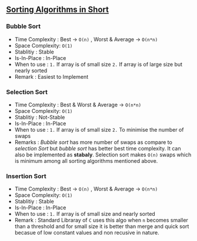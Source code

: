 ## [Sorting Algorithms in Short](https://leetcode.com/discuss/general-discussion/754949/sorting-algorithms-in-short)

### Bubble Sort

* Time Complexity : Best → `O(n)` , Worst & Average → `O(n*n)`
* Space Complexity: `O(1)`
* Stablitiy       : Stable
* Is-In-Place     : In-Place
* When to use     : `1.` If array is of small size `2.` If array is of large size but nearly sorted
* Remark          : Easiest to Implement

### Selection Sort

* Time Complexity : Best & Worst & Average → `O(n*n)`
* Space Complexity: `O(1)` 
* Stablitiy       : Not-Stable
* Is-In-Place     : In-Place
* When to use     : `1.` If array is of small size `2.` To minimise the number of swaps
* Remarks         : *Bubble sort* has more number of swaps as compare to *selection Sort* but *bubble sort* has better best time complexity. It can also be implemented as **stabaly**. Selection sort makes `O(n)` swaps which is minimum among all sorting algorithms mentioned above.	

### Insertion Sort

* Time Complexity : Best → `O(n)` , Worst & Average → `O(n*n)`
* Space Complexity: `O(1)` 
* Stablitiy       : Stable
* Is-In-Place     : In-Place
* When to use     : `1.` If array is of small size and nearly sorted
* Remark          : Standard Libraray of `C` uses this algo when `n` becomes smaller than a threshold and for small size it is better than merge and quick sort becasue of low constant values and non recusive in nature.
				 
				 
				 
